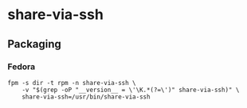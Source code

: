 # share-via-ssh

## Packaging

### Fedora

```
fpm -s dir -t rpm -n share-via-ssh \
    -v "$(grep -oP "__version__ = \'\K.*(?=\')" share-via-ssh)" \
    share-via-ssh=/usr/bin/share-via-ssh
```

